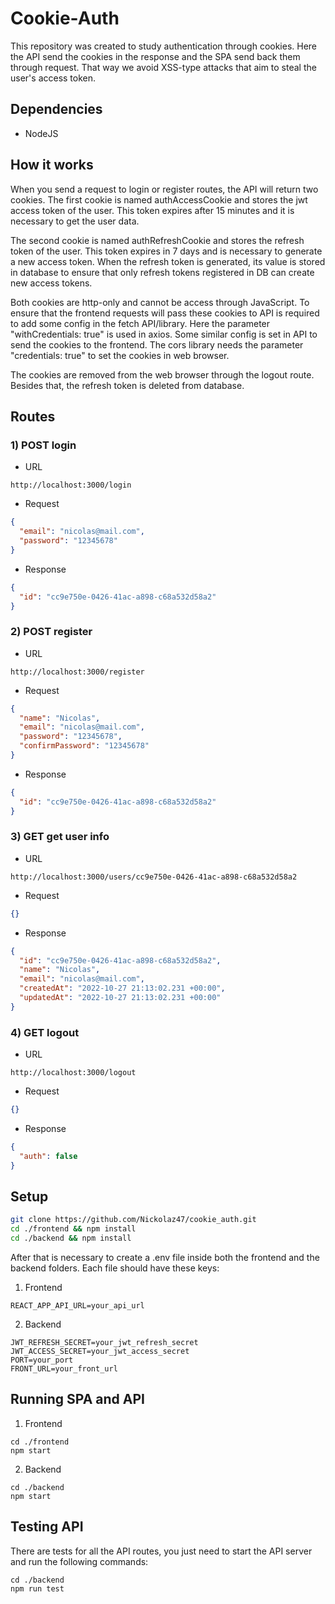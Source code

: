 # Cookie-Auth

This repository was created to study authentication through cookies. Here the API send the cookies in the response and the SPA send back them through request. That way we avoid XSS-type attacks that aim to steal the user's access token.

## Dependencies

- NodeJS

## How it works

When you send a request to login or register routes, the API will return two cookies. The first cookie is named authAccessCookie and stores the jwt access token of the user. This token expires after 15 minutes and it is necessary to get the user data. 

The second cookie is named authRefreshCookie and stores the refresh token of the user. This token expires in 7 days and is necessary to generate a new access token. When the refresh token is generated, its value is stored in database to ensure that only refresh tokens registered in DB can create new access tokens.

Both cookies are http-only and cannot be access through JavaScript. To ensure that the frontend requests will pass these cookies to API is required to add some config in the fetch API/library. Here the parameter "withCredentials: true" is used in axios. Some similar config is set in API to send the cookies to the frontend. The cors library needs the parameter "credentials: true" to set the cookies in web browser.

The cookies are removed from the web browser through the logout route. Besides that, the refresh token is deleted from database.

## Routes

### 1) POST login

- URL

```curl
http://localhost:3000/login
```

- Request

```json
{
  "email": "nicolas@mail.com",
  "password": "12345678"
}
```

- Response

```json
{
  "id": "cc9e750e-0426-41ac-a898-c68a532d58a2"
}
```

### 2) POST register

- URL

```curl
http://localhost:3000/register
```

- Request

```json
{
  "name": "Nicolas",
  "email": "nicolas@mail.com",
  "password": "12345678",
  "confirmPassword": "12345678"
}
```

- Response

```json
{
  "id": "cc9e750e-0426-41ac-a898-c68a532d58a2"
}
```

### 3) GET get user info

- URL

```curl
http://localhost:3000/users/cc9e750e-0426-41ac-a898-c68a532d58a2
```

- Request

```json
{}
```

- Response

```json
{
  "id": "cc9e750e-0426-41ac-a898-c68a532d58a2",
  "name": "Nicolas",
  "email": "nicolas@mail.com",
  "createdAt": "2022-10-27 21:13:02.231 +00:00",
  "updatedAt": "2022-10-27 21:13:02.231 +00:00"
}
```

### 4) GET logout

- URL

```curl
http://localhost:3000/logout
```

- Request

```json
{}
```

- Response

```json
{
  "auth": false
}
```

## Setup

```bash
git clone https://github.com/Nickolaz47/cookie_auth.git
cd ./frontend && npm install
cd ./backend && npm install
```

After that is necessary to create a .env file inside both the frontend and the backend folders. Each file should have these keys:

1. Frontend

```
REACT_APP_API_URL=your_api_url
```

2. Backend

```
JWT_REFRESH_SECRET=your_jwt_refresh_secret
JWT_ACCESS_SECRET=your_jwt_access_secret
PORT=your_port
FRONT_URL=your_front_url
```

## Running SPA and API

1. Frontend

```
cd ./frontend
npm start
```

2. Backend

```
cd ./backend
npm start
```

## Testing API

There are tests for all the API routes, you just need to start the API server and run the following commands:

```
cd ./backend
npm run test
```
